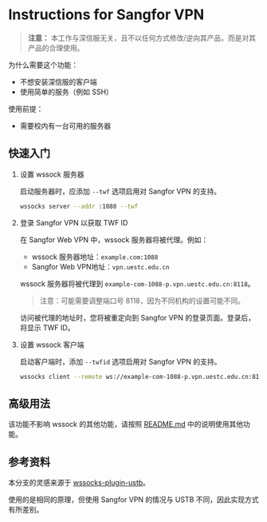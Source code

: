 # Instructions for Sangfor VPN

> **注意：** 本工作与深信服无关，且不以任何方式修改/逆向其产品，而是对其产品的合理使用。

为什么需要这个功能：

- 不想安装深信服的客户端
- 使用简单的服务（例如 SSH）

使用前提：

- 需要校内有一台可用的服务器

## 快速入门

1. 设置 wssock 服务器

    启动服务器时，应添加 `--twf` 选项启用对 Sangfor VPN 的支持。

    ```bash
    wssocks server --addr :1088 --twf
    ```

2. 登录 Sangfor VPN 以获取 TWF ID

    在 Sangfor Web VPN 中，wssock 服务器将被代理。例如：

    - wssock 服务器地址：`example.com:1088`
    - Sangfor Web VPN地址：`vpn.uestc.edu.cn`
    
    wssock 服务器将被代理到 `example-com-1088-p.vpn.uestc.edu.cn:8118`。

    > 注意：可能需要调整端口号 8118，因为不同机构的设置可能不同。

    访问被代理的地址时，您将被重定向到 Sangfor VPN 的登录页面。登录后，将显示 TWF ID。

3. 设置 wssock 客户端

    启动客户端时，添加 `--twfid` 选项启用对 Sangfor VPN 的支持。

    ```bash
    wssocks client --remote ws://example-com-1088-p.vpn.uestc.edu.cn:8118 --twfid YOUR_TWF_ID
    ```

## 高级用法

该功能不影响 wssock 的其他功能，请按照 [README.md](README.md) 中的说明使用其他功能。

## 参考资料

本分支的灵感来源于 [wssocks-plugin-ustb](https://github.com/genshen/wssocks-plugin-ustb)。

使用的是相同的原理，但使用 Sangfor VPN 的情况与 USTB 不同，因此实现方式有所差别。
